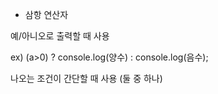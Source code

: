 - 삼항 연산자

예/아니오로 출력할 때 사용

ex) (a>0) ? console.log(양수) : console.log(음수);

나오는 조건이 간단할 때 사용 (둘 중 하나)


